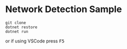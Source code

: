 # Network Detection Sample

```
git clone 
dotnet restore
dotnet run
```

or if using VSCode press <kbd>F5</kbd>